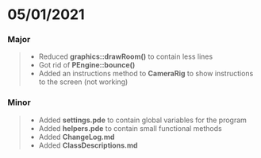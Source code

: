 # 05/01/2021

### Major

  > - Reduced __graphics::drawRoom()__ to contain less lines
  > - Got rid of __PEngine::bounce()__
  > - Added an instructions method to __CameraRig__ to show instructions to the screen (not working)
  
### Minor
  
  > - Added __settings.pde__ to contain global variables for the program
  > - Added __helpers.pde__ to contain small functional methods
  > - Added __ChangeLog.md__
  > - Added __ClassDescriptions.md__
